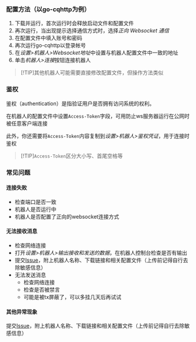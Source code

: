 
### 配置方法（以go-cqhttp为例）

1. 下载并运行，首次运行时会释放启动文件和配置文件
2. 再次运行，当出现提示选择通信方式时，选择*正向 Websocket 通信*
3. 在配置文件中填入账号和密码
4. 再次运行go-cqhttp以登录帐号
5. 在*设置>机器人>Websocket地址*中设置与机器人配置文件中一致的地址
6. 单击*机器人>连接*按钮连接机器人

>[!TIP]其他机器人可能需要直接修改配置文件，但操作方法类似

### 鉴权

鉴权（authentication）是指验证用户是否拥有访问系统的权利。

在机器人的配置文件中设置`Access-Token`字段，可用防止ws服务器运行在公网时被任意客户端连接

此外，你还需要将`Access-Token`内容复制到*设置>机器人>鉴权凭证*，用于连接时鉴权  

>[!TIP]`Access-Token`区分大小写、首尾空格等

### 常见问题

#### 连接失败

- 检查端口是否一致
- 机器人是否运行中
- 机器人是否配置了正向的websocket连接方式

#### 无法接收消息

- 检查网络连接
- 打开*设置>机器人>输出接收和发送的数据*，在机器人控制台检查是否有输出
- 提交[Issue](https://github.com/Zaitonn/Serein/issues/new)，附上机器人名称、下载链接和相关配置文件（上传前记得自行去除敏感信息）
- 无法发送消息
  - 检查网络连接
  - 检查是否被禁言
  - 可能是被tx屏蔽了，可以多挂几天后再试试

#### 其他异常现象

提交[Issue](https://github.com/Zaitonn/Serein/issues/new)，附上机器人名称、下载链接和相关配置文件（上传前记得自行去除敏感信息）

